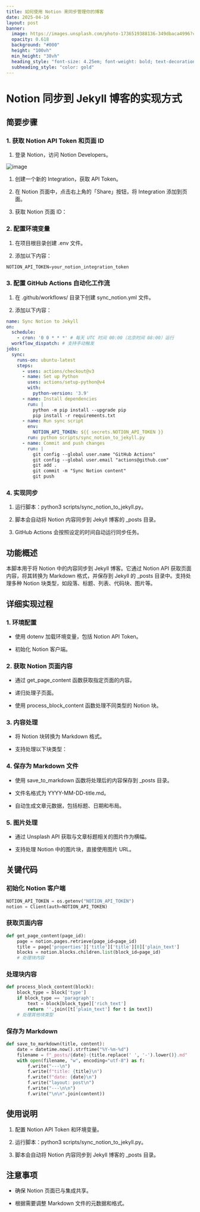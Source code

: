```yaml
---
title: 如何使用 Notion 来同步管理你的博客
date: 2025-04-16
layout: post
banner:
  image: https://images.unsplash.com/photo-1736519388136-349dbaca4996?crop=entropy&cs=tinysrgb&fit=max&fm=jpg&ixid=M3w2OTIwMzJ8MHwxfHJhbmRvbXx8fHx8fHx8fDE3NDQ3Njc3OTJ8&ixlib=rb-4.0.3&q=80&w=1080
  opacity: 0.618
  background: "#000"
  height: "100vh"
  min_height: "38vh"
  heading_style: "font-size: 4.25em; font-weight: bold; text-decoration: underline"
  subheading_style: "color: gold"
---
```


# Notion 同步到 Jekyll 博客的实现方式

## 简要步骤

### 1. 获取 Notion API Token 和页面 ID

1. 登录 Notion，访问 Notion Developers。

![image](https://prod-files-secure.s3.us-west-2.amazonaws.com/a7a0cc5a-89b9-4cda-8686-1fba0ca52f40/d19c1afe-dea5-4312-9333-786b0ba83054/image.png?X-Amz-Algorithm=AWS4-HMAC-SHA256&X-Amz-Content-Sha256=UNSIGNED-PAYLOAD&X-Amz-Credential=ASIAZI2LB466SK2DQFZF%2F20250416%2Fus-west-2%2Fs3%2Faws4_request&X-Amz-Date=20250416T014312Z&X-Amz-Expires=3600&X-Amz-Security-Token=IQoJb3JpZ2luX2VjELH%2F%2F%2F%2F%2F%2F%2F%2F%2F%2FwEaCXVzLXdlc3QtMiJIMEYCIQDO8lIbTzDdzzSDBA6L9VJwjCDBblyLDqQUozLIbrNvhwIhALKwgsK4Gt5bFLWYqmhxDX2mLtAHgjB5T2j2%2FEyzQUJUKv8DCDoQABoMNjM3NDIzMTgzODA1IgwAnwNWnH360e79zZ4q3AOK4976UsLzNfPUtMHqN%2BMbh4zvtDSXIVEaRQ87dzzfYDvhzmeguXWz9ioOzQGzKZt%2Fq2IIMHlaOrYihu3KPiS79VD93UW%2BxkzR9H6beCq%2BC54n2P13JZWhDaspuriUiQ%2FcjQFFfHKpGcsXBYlDhyENVppOz4BsjaQyJiyn3bnCb%2BCt2EzShkHPLUGXI%2FYllRtYxEOLsojLJQ8pc7U4oIjg4O7aOXZJuRWq%2BiCWo1eAxxCrLqHohSBHasL0p0vGyj9Y5towQvjr4XVm0ngojLSwUX0PzJJunuhxNSmCLYZ7DsWTqiGsWfIUD8jc4P%2FD%2BMTkrogXmLF03W4jjvO30kshkLsRuGrwFLVXr3%2F3R985kBlEQSt5g%2BesWx0BmvuzHkMNk%2B0ihNd7uTS5OT1urO3Tso8vEOPVS8hai59QApx7Q1AQ2c2lls2npPorZhMekIRVO2f3JCWXWcf83F2NfRsKuRVwkUah5q5OQb%2FnLqwoeE5YkPuB5vicGrumekIjGCi7QmxqkLuKDn5KjNDQSwQieniJzGOjzNqHUOySdwMeeCZl8zf1DDYH77scr5p4%2Bd5U5m8KHJRRrvZ0MVbpQ7V3EMFdcJ37VUTczKTr4shlmriEbXZILtIdauoFQzDcify%2FBjqkATCMDAxFq3s0YbnMNZytj%2B0PjmkgEUmChqlSkF%2F5j29zUzttwsSrCn65TN9nNqhcs%2FziEYe8Ppr92BojoZMYf4JVUNsOBvx6HHKRexU5yxAO8mtXKZ0j1SdLVynGXeDcUCKq9vUb8XP1gjLZ4nd2YSmfEeZ2O9iAdLw3N%2B4MLe7Gbc97OiZpDJicqAV1HLoAP1Qs2PgauIePMqQDs2PR7NjUp2zP&X-Amz-Signature=231f80f5255434020a183067ad887268c393d8c359cff329c790179e1d800b63&X-Amz-SignedHeaders=host&x-id=GetObject)

1. 创建一个新的 Integration，获取 API Token。

1. 在 Notion 页面中，点击右上角的「Share」按钮，将 Integration 添加到页面。

1. 获取 Notion 页面 ID：


### 2. 配置环境变量

1. 在项目根目录创建 .env 文件。

1. 添加以下内容：

```javascript
NOTION_API_TOKEN=your_notion_integration_token
```

### 3. 配置 GitHub Actions 自动化工作流

1. 在 .github/workflows/ 目录下创建 sync_notion.yml 文件。

1. 添加以下内容：

```yaml
name: Sync Notion to Jekyll
on:
  schedule:
    - cron: '0 0 * * *' # 每天 UTC 时间 00:00（北京时间 08:00）运行
  workflow_dispatch: # 支持手动触发
jobs:
  sync:
    runs-on: ubuntu-latest
    steps:
      - uses: actions/checkout@v3
      - name: Set up Python
        uses: actions/setup-python@v4
        with:
          python-version: '3.9'
      - name: Install dependencies
        run: |
          python -m pip install --upgrade pip
          pip install -r requirements.txt
      - name: Run sync script
        env:
          NOTION_API_TOKEN: ${{ secrets.NOTION_API_TOKEN }}
        run: python scripts/sync_notion_to_jekyll.py
      - name: Commit and push changes
        run: |
          git config --global user.name "GitHub Actions"
          git config --global user.email "actions@github.com"
          git add .
          git commit -m "Sync Notion content"
          git push
```

### 4. 实现同步

1. 运行脚本：python3 scripts/sync_notion_to_jekyll.py。

1. 脚本会自动将 Notion 内容同步到 Jekyll 博客的 _posts 目录。

1. GitHub Actions 会按照设定的时间自动运行同步任务。

## 功能概述

本脚本用于将 Notion 中的内容同步到 Jekyll 博客。它通过 Notion API 获取页面内容，将其转换为 Markdown 格式，并保存到 Jekyll 的 _posts 目录中。支持处理多种 Notion 块类型，如段落、标题、列表、代码块、图片等。

## 详细实现过程

### 1. 环境配置

- 使用 dotenv 加载环境变量，包括 Notion API Token。

- 初始化 Notion 客户端。

### 2. 获取 Notion 页面内容

- 通过 get_page_content 函数获取指定页面的内容。

- 递归处理子页面。

- 使用 process_block_content 函数处理不同类型的 Notion 块。

### 3. 内容处理

- 将 Notion 块转换为 Markdown 格式。

- 支持处理以下块类型：


### 4. 保存为 Markdown 文件

- 使用 save_to_markdown 函数将处理后的内容保存到 _posts 目录。

- 文件名格式为 YYYY-MM-DD-title.md。

- 自动生成文章元数据，包括标题、日期和布局。

### 5. 图片处理

- 通过 Unsplash API 获取与文章标题相关的图片作为横幅。

- 支持处理 Notion 中的图片块，直接使用图片 URL。

## 关键代码

### 初始化 Notion 客户端

```python
NOTION_API_TOKEN = os.getenv("NOTION_API_TOKEN")
notion = Client(auth=NOTION_API_TOKEN)
```

### 获取页面内容

```python
def get_page_content(page_id):
    page = notion.pages.retrieve(page_id=page_id)
    title = page['properties']['title']['title'][0]['plain_text']
    blocks = notion.blocks.children.list(block_id=page_id)
    # 处理块内容
```

### 处理块内容

```python
def process_block_content(block):
    block_type = block['type']
    if block_type == 'paragraph':
        text = block[block_type]['rich_text']
        return ''.join([t['plain_text'] for t in text])
    # 处理其他块类型
```

### 保存为 Markdown

```python
def save_to_markdown(title, content):
    date = datetime.now().strftime("%Y-%m-%d")
    filename = f"_posts/{date}-{title.replace(' ', '-').lower()}.md"
    with open(filename, "w", encoding="utf-8") as f:
        f.write("---\n")
        f.write(f"title: {title}\n")
        f.write(f"date: {date}\n")
        f.write("layout: post\n")
        f.write("---\n\n")
        f.write("\n\n".join(content))
```

## 使用说明

1. 配置 Notion API Token 和环境变量。

1. 运行脚本：python3 scripts/sync_notion_to_jekyll.py。

1. 脚本会自动将 Notion 内容同步到 Jekyll 博客的 _posts 目录。

## 注意事项

- 确保 Notion 页面已与集成共享。

- 根据需要调整 Markdown 文件的元数据和格式。